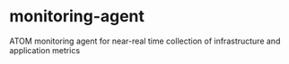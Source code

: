 # monitoring-agent
ATOM monitoring agent for near-real time collection of infrastructure and application metrics
